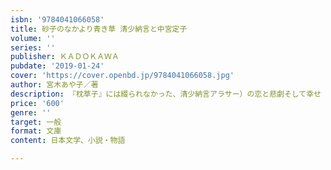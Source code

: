 ```yaml
---
isbn: '9784041066058'
title: 砂子のなかより青き草 清少納言と中宮定子
volume: ''
series: ''
publisher: ＫＡＤＯＫＡＷＡ
pubdate: '2019-01-24'
cover: 'https://cover.openbd.jp/9784041066058.jpg'
author: 宮木あや子／著
description: 『枕草子』には綴られなかった、清少納言アラサー）の恋と悲劇そして幸せ
price: '600'
genre: ''
target: 一般
format: 文庫
content: 日本文学、小説・物語

---
```

